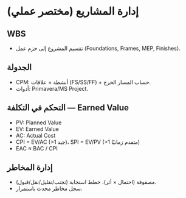 # إدارة المشاريع (مختصر عملي)
## WBS
- تقسيم المشروع إلى حزم عمل (Foundations, Frames, MEP, Finishes).

## الجدولة
- CPM: أنشطة + علاقات (FS/SS/FF) + حساب المسار الحرج.
- أدوات: Primavera/MS Project.

## التحكم في التكلفة — Earned Value
- PV: Planned Value
- EV: Earned Value
- AC: Actual Cost
- CPI = EV/AC (>1 جيد)،  SPI = EV/PV (>1 متقدم زمانيًا)
- EAC ≈ BAC / CPI

## إدارة المخاطر
- مصفوفة (احتمال × أثر)، خطط استجابة (تجنب/تقليل/نقل/قبول).
- سجل مخاطر محدث باستمرار.
